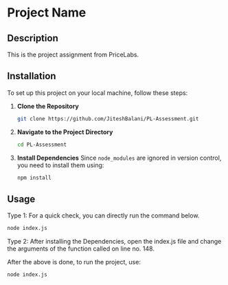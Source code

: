 # Project Name

## Description
This is the project assignment from PriceLabs.

## Installation

To set up this project on your local machine, follow these steps:

1. **Clone the Repository**
   ```sh
   git clone https://github.com/JiteshBalani/PL-Assessment.git
   ```

2. **Navigate to the Project Directory**
   ```sh
   cd PL-Assessment
   ```

3. **Install Dependencies**
   Since `node_modules` are ignored in version control, you need to install them using:
   ```sh
   npm install
   ```

## Usage

Type 1: For a quick check, you can directly run the command below. 

   ```sh
   node index.js
   ```


Type 2: After installing the Dependencies, open the index.js file and change the arguments of the function called on line no. 148.


After the above is done, to run the project, use:
   ```sh
   node index.js
   ```
  

